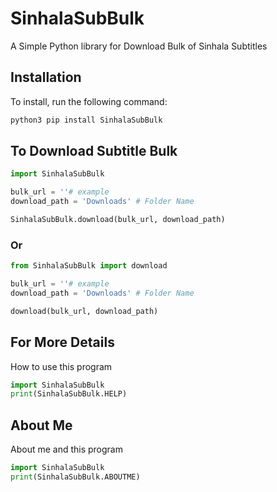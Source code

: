 # SinhalaSubBulk
A Simple Python library for Download Bulk of Sinhala Subtitles

## Installation
To install, run the following command:
```bash
python3 pip install SinhalaSubBulk
```

## To Download Subtitle Bulk
```python
import SinhalaSubBulk

bulk_url = ''# example
download_path = 'Downloads' # Folder Name

SinhalaSubBulk.download(bulk_url, download_path)
```
### Or
```python
from SinhalaSubBulk import download

bulk_url = ''# example
download_path = 'Downloads' # Folder Name

download(bulk_url, download_path)
```

## For More Details
How to use this program
```python
import SinhalaSubBulk
print(SinhalaSubBulk.HELP)
```
## About Me
About me and this program
```python
import SinhalaSubBulk
print(SinhalaSubBulk.ABOUTME)
```